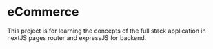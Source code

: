 # eCommerce

This project is for learning the concepts of the full stack application in nextJS pages router and expressJS for backend.